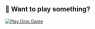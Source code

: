 ## 🦖 Want to play something?

[![Play Dino Game](https://media.giphy.com/media/dVuyBg1QzGqWs/giphy.gif)](https://chromedino.com/)
